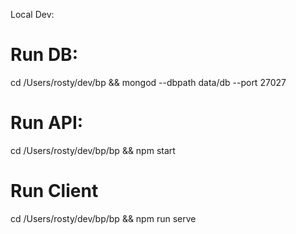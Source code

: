 Local Dev:

# Run DB:

cd /Users/rosty/dev/bp && mongod --dbpath data/db --port 27027

# Run API: 

cd /Users/rosty/dev/bp/bp && npm start

# Run Client

cd /Users/rosty/dev/bp/bp && npm run serve

